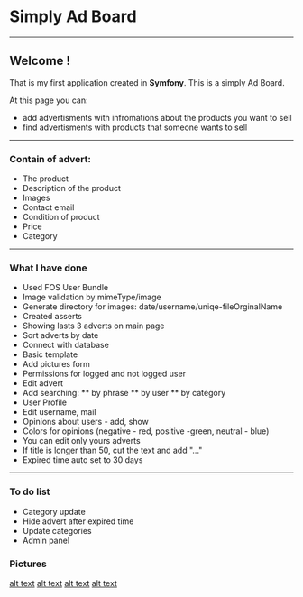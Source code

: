 # Simply Ad Board
***
## Welcome !
That is my first application created in **Symfony**.
This is a simply Ad Board.

At this page you can:
* add advertisments with infromations about the products you want to sell
* find advertisments with products that someone wants to sell
***
### Contain of advert:
  * The product
  * Description of the product
  * Images
  * Contact email
  * Condition of product
  * Price
  * Category
***
### What I have done
* Used FOS User Bundle
* Image validation by mimeType/image
* Generate directory for images: date/username/uniqe-fileOrginalName
* Created asserts
* Showing lasts 3 adverts on main page
* Sort adverts by date
* Connect with database
* Basic template
* Add pictures form
* Permissions for logged and not logged user
* Edit advert
* Add searching:
** by phrase
** by user
** by category
* User Profile
* Edit username, mail
* Opinions about users - add, show
* Colors for opinions (negative - red, positive -green, neutral - blue)
* You can edit only yours adverts
* If title is longer than 50, cut the text and add "..."
* Expired time auto set to 30 days
***

### To do list
* Category update
* Hide advert after expired time
* Update categories
* Admin panel

### Pictures
[alt text][main]
[alt text][register]
[alt text][opinions]
[alt text][search]

[main]: https://raw.githubusercontent.com/pawel-ruszala/ad_board/master/web/images/readme/main_page.png "main page"
[register]: https://raw.githubusercontent.com/pawel-ruszala/ad_board/master/web/images/readme/register.png "register"
[opinions]: https://raw.githubusercontent.com/pawel-ruszala/ad_board/master/web/images/readme/opinions.png "opinions"
[search]: https://raw.githubusercontent.com/pawel-ruszala/ad_board/master/web/images/readme/search.png "search"